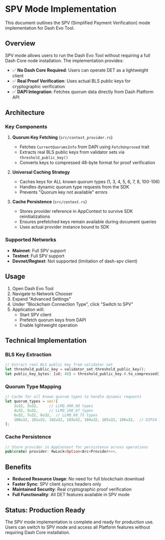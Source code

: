 # SPV Mode Implementation

This document outlines the SPV (Simplified Payment Verification) mode implementation for Dash Evo Tool.

## Overview

SPV mode allows users to run the Dash Evo Tool without requiring a full Dash Core node installation. The implementation provides:

- ✅ **No Dash Core Required**: Users can operate DET as a lightweight client
- ✅ **Real Proof Verification**: Uses actual BLS public keys for cryptographic verification
- ✅ **DAPI Integration**: Fetches quorum data directly from Dash Platform API

## Architecture

### Key Components

1. **Quorum Key Fetching** (`src/context_provider.rs`)
   - Fetches `CurrentQuorumsInfo` from DAPI using `FetchUnproved` trait
   - Extracts real BLS public keys from validator sets via `threshold_public_key()`
   - Converts keys to compressed 48-byte format for proof verification

2. **Universal Caching Strategy**
   - Caches keys for ALL known quorum types (1, 3, 4, 5, 6, 7, 8, 100-106)
   - Handles dynamic quorum type requests from the SDK
   - Prevents "Quorum key not available" errors

3. **Cache Persistence** (`src/context.rs`)
   - Stores provider reference in AppContext to survive SDK reinitializations
   - Ensures prefetched keys remain available during document queries
   - Uses actual provider instance bound to SDK

### Supported Networks

- **Mainnet**: Full SPV support
- **Testnet**: Full SPV support  
- **Devnet/Regtest**: Not supported (limitation of dash-spv client)

## Usage

1. Open Dash Evo Tool
2. Navigate to Network Chooser
3. Expand "Advanced Settings"
4. Under "Blockchain Connection Type", click "Switch to SPV"
5. Application will:
   - Start SPV client
   - Prefetch quorum keys from DAPI
   - Enable lightweight operation

## Technical Implementation

### BLS Key Extraction
```rust
// Extract real BLS public key from validator set
let threshold_public_key = validator_set.threshold_public_key();
let public_key_bytes: [u8; 48] = threshold_public_key.0.to_compressed();
```

### Quorum Type Mapping
```rust
// Cache for all known quorum types to handle dynamic requests
let quorum_types = vec![
    1u32, 3u32,     // LLMQ_400_60 types
    4u32, 5u32,     // LLMQ_100_67 types  
    6u32, 7u32, 8u32,  // LLMQ_60_75 types
    100u32, 101u32, 102u32, 103u32, 104u32, 105u32, 106u32,  // DIP24 types
];
```

### Cache Persistence
```rust
// Store provider in AppContext for persistence across operations
pub(crate) provider: RwLock<Option<Arc<Provider>>>,
```

## Benefits

- **Reduced Resource Usage**: No need for full blockchain download
- **Faster Sync**: SPV client syncs headers only
- **Maintained Security**: Real cryptographic proof verification
- **Full Functionality**: All DET features available in SPV mode

## Status: Production Ready

The SPV mode implementation is complete and ready for production use. Users can switch to SPV mode and access all Platform features without requiring Dash Core installation.
